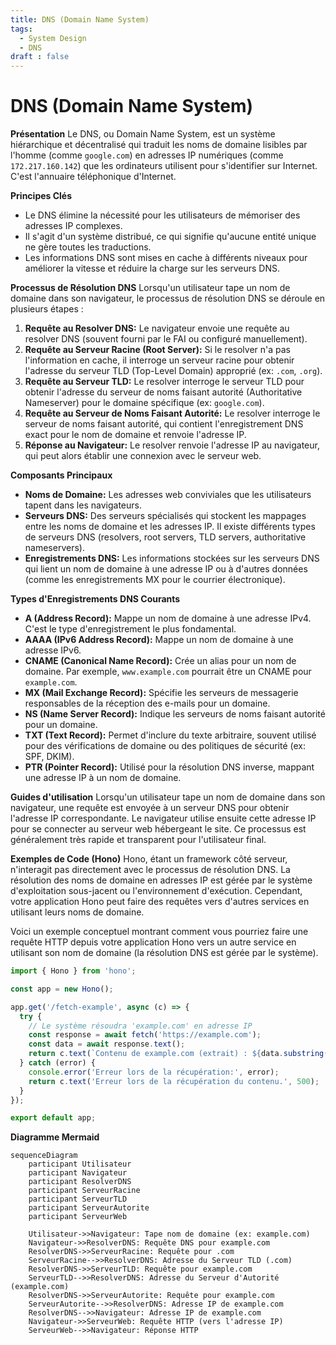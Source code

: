 ```yaml
---
title: DNS (Domain Name System)
tags:
  - System Design
  - DNS
draft : false
---
```


# DNS (Domain Name System)

**Présentation**
Le DNS, ou Domain Name System, est un système hiérarchique et décentralisé qui traduit les noms de domaine lisibles par l'homme (comme `google.com`) en adresses IP numériques (comme `172.217.160.142`) que les ordinateurs utilisent pour s'identifier sur Internet. C'est l'annuaire téléphonique d'Internet.

**Principes Clés**
- Le DNS élimine la nécessité pour les utilisateurs de mémoriser des adresses IP complexes.
- Il s'agit d'un système distribué, ce qui signifie qu'aucune entité unique ne gère toutes les traductions.
- Les informations DNS sont mises en cache à différents niveaux pour améliorer la vitesse et réduire la charge sur les serveurs DNS.

**Processus de Résolution DNS**
Lorsqu'un utilisateur tape un nom de domaine dans son navigateur, le processus de résolution DNS se déroule en plusieurs étapes :
1. **Requête au Resolver DNS:** Le navigateur envoie une requête au resolver DNS (souvent fourni par le FAI ou configuré manuellement).
2. **Requête au Serveur Racine (Root Server):** Si le resolver n'a pas l'information en cache, il interroge un serveur racine pour obtenir l'adresse du serveur TLD (Top-Level Domain) approprié (ex: `.com`, `.org`).
3. **Requête au Serveur TLD:** Le resolver interroge le serveur TLD pour obtenir l'adresse du serveur de noms faisant autorité (Authoritative Nameserver) pour le domaine spécifique (ex: `google.com`).
4. **Requête au Serveur de Noms Faisant Autorité:** Le resolver interroge le serveur de noms faisant autorité, qui contient l'enregistrement DNS exact pour le nom de domaine et renvoie l'adresse IP.
5. **Réponse au Navigateur:** Le resolver renvoie l'adresse IP au navigateur, qui peut alors établir une connexion avec le serveur web.

**Composants Principaux**
- **Noms de Domaine:** Les adresses web conviviales que les utilisateurs tapent dans les navigateurs.
- **Serveurs DNS:** Des serveurs spécialisés qui stockent les mappages entre les noms de domaine et les adresses IP. Il existe différents types de serveurs DNS (resolvers, root servers, TLD servers, authoritative nameservers).
- **Enregistrements DNS:** Les informations stockées sur les serveurs DNS qui lient un nom de domaine à une adresse IP ou à d'autres données (comme les enregistrements MX pour le courrier électronique).

**Types d'Enregistrements DNS Courants**
- **A (Address Record):** Mappe un nom de domaine à une adresse IPv4. C'est le type d'enregistrement le plus fondamental.
- **AAAA (IPv6 Address Record):** Mappe un nom de domaine à une adresse IPv6.
- **CNAME (Canonical Name Record):** Crée un alias pour un nom de domaine. Par exemple, `www.example.com` pourrait être un CNAME pour `example.com`.
- **MX (Mail Exchange Record):** Spécifie les serveurs de messagerie responsables de la réception des e-mails pour un domaine.
- **NS (Name Server Record):** Indique les serveurs de noms faisant autorité pour un domaine.
- **TXT (Text Record):** Permet d'inclure du texte arbitraire, souvent utilisé pour des vérifications de domaine ou des politiques de sécurité (ex: SPF, DKIM).
- **PTR (Pointer Record):** Utilisé pour la résolution DNS inverse, mappant une adresse IP à un nom de domaine.

**Guides d'utilisation**
Lorsqu'un utilisateur tape un nom de domaine dans son navigateur, une requête est envoyée à un serveur DNS pour obtenir l'adresse IP correspondante. Le navigateur utilise ensuite cette adresse IP pour se connecter au serveur web hébergeant le site. Ce processus est généralement très rapide et transparent pour l'utilisateur final.

**Exemples de Code (Hono)**
Hono, étant un framework côté serveur, n'interagit pas directement avec le processus de résolution DNS. La résolution des noms de domaine en adresses IP est gérée par le système d'exploitation sous-jacent ou l'environnement d'exécution. Cependant, votre application Hono peut faire des requêtes vers d'autres services en utilisant leurs noms de domaine.

Voici un exemple conceptuel montrant comment vous pourriez faire une requête HTTP depuis votre application Hono vers un autre service en utilisant son nom de domaine (la résolution DNS est gérée par le système).

```typescript
import { Hono } from 'hono';

const app = new Hono();

app.get('/fetch-example', async (c) => {
  try {
    // Le système résoudra 'example.com' en adresse IP
    const response = await fetch('https://example.com');
    const data = await response.text();
    return c.text(`Contenu de example.com (extrait) : ${data.substring(0, 100)}...`);
  } catch (error) {
    console.error('Erreur lors de la récupération:', error);
    return c.text('Erreur lors de la récupération du contenu.', 500);
  }
});

export default app;
```

**Diagramme Mermaid**

```mermaid
sequenceDiagram
    participant Utilisateur
    participant Navigateur
    participant ResolverDNS
    participant ServeurRacine
    participant ServeurTLD
    participant ServeurAutorite
    participant ServeurWeb

    Utilisateur->>Navigateur: Tape nom de domaine (ex: example.com)
    Navigateur->>ResolverDNS: Requête DNS pour example.com
    ResolverDNS->>ServeurRacine: Requête pour .com
    ServeurRacine-->>ResolverDNS: Adresse du Serveur TLD (.com)
    ResolverDNS->>ServeurTLD: Requête pour example.com
    ServeurTLD-->>ResolverDNS: Adresse du Serveur d'Autorité (example.com)
    ResolverDNS->>ServeurAutorite: Requête pour example.com
    ServeurAutorite-->>ResolverDNS: Adresse IP de example.com
    ResolverDNS-->>Navigateur: Adresse IP de example.com
    Navigateur->>ServeurWeb: Requête HTTP (vers l'adresse IP)
    ServeurWeb-->>Navigateur: Réponse HTTP
```
